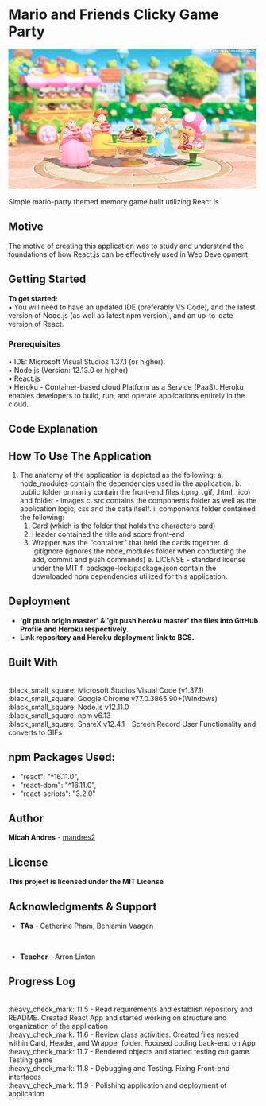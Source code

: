 # Mario and Friends Clicky Game Party

![alt text](https://github.com/mandres2/marioandfriends_clicky_game_party/blob/master/images/mario_gif.gif?raw=true)

Simple mario-party themed memory game built utilizing React.js

## Motive

The motive of creating this application was to study and understand the foundations of how React.js can be effectively used in Web Development.

## Getting Started

<b>To get started:</b>
<br>
:black_small_square: You will need to have an updated IDE (preferably VS Code), and the latest version of Node.js (as well as latest npm version), and an up-to-date version of React.

### Prerequisites

:black_small_square: IDE: Microsoft Visual Studios 1.37.1 (or higher).
<br>
:black_small_square: Node.js (Version: 12.13.0 or higher)
<br>
:black_small_square: React.js
<br>
:black_small_square: Heroku - Container-based cloud Platform as a Service (PaaS). Heroku enables developers to build, run, and operate applications entirely in the cloud.

## Code Explanation

## How To Use The Application

1. The anatomy of the application is depicted as the following:
   a. node_modules contain the dependencies used in the application.
   b. public folder primarily contain the front-end files (.png, .gif, .html, .ico) and folder - images
   c. src contains the components folder as well as the application logic, css and the data itself.
    i. components folder contained the following:
      1. Card (which is the folder that holds the characters card)
      2. Header contained the title and score front-end
      3. Wrapper was the "container" that held the cards together.
   d. .gitignore (ignores the node_modules folder when conducting the add, commit and push commands)
   e. LICENSE - standard license under the MIT
   f. package-lock/package.json contain the downloaded npm dependencies utilized for this application.

## Deployment

- <b> 'git push origin master' & 'git push heroku master' the files into GitHub Profile and Heroku respectively.</b>
- <b> Link repository and Heroku deployment link to BCS.</b>

## Built With

<br>
:black_small_square: Microsoft Studios Visual Code (v1.37.1)
<br>
:black_small_square: Google Chrome v77.0.3865.90+(Windows)
<br>
:black_small_square: Node.js v12.11.0
<br>
:black_small_square: npm v6.13
<br>
:black_small_square: ShareX v12.4.1 - Screen Record User Functionality and converts to GIFs

## npm Packages Used:

* "react": "^16.11.0",
* "react-dom": "^16.11.0",
* "react-scripts": "3.2.0"


## Author

**Micah Andres** - [mandres2](https://github.com/mandres2)

## License

<b>This project is licensed under the MIT License</b>

## Acknowledgments & Support

- <b>TAs</b> - Catherine Pham, Benjamin Vaagen

<br>

- <b>Teacher</b> - Arron Linton

## Progress Log

<br>
:heavy_check_mark: 11.5 - Read requirements and establish repository and README. Created React App and started working on structure and organization of the application
<br>
:heavy_check_mark: 11.6 - Review class activities. Created files nested within Card, Header, and Wrapper folder. Focused coding back-end on App
<br>
:heavy_check_mark: 11.7 - Rendered objects and started testing out game. Testing game
<br>
:heavy_check_mark: 11.8 - Debugging and Testing. Fixing Front-end interfaces
<br>
:heavy_check_mark: 11.9 - Polishing application and deployment of application
